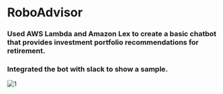 # RoboAdvisor

### Used AWS Lambda and Amazon Lex to create a basic chatbot that provides investment portfolio recommendations for retirement. 
### Integrated the bot with slack to show a sample.

![1](https://user-images.githubusercontent.com/62320593/94351505-3225e180-0027-11eb-9288-2dfe9e21a732.gif)
